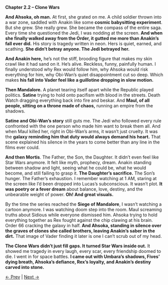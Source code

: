 **Chapter 2.2 – Clone Wars**

**And Ahsoka, oh man.** At first, she grated on me. A child soldier thrown into a war zone, saddled with Anakin like some **cosmic babysitting experiment**. But she grew. She really grew. She became the compass of the entire saga. Every time she questioned the Jedi, I was nodding at the screen. **And when she finally walked away from the Order, it gutted me more than Anakin’s fall ever did.** His story is tragedy written in neon. Hers is quiet, earned, and scathing. **She didn’t betray anyone. The Jedi betrayed her.**

**And Anakin here,** he’s not the stiff, brooding figure that makes my skin crawl like it had sand on it. He’s alive. Reckless, funny, painfully human. I finally understood why Rex would follow him, why Ahsoka would risk everything for him, why Obi-Wan’s quiet disappointment cut so deep. Which makes **his fall into Vader feel like a guillotine dropping in slow motion.**

**Then Mandalore.** A planet tearing itself apart while the Republic played politics. **Satine** trying to hold onto pacifism with blood in the streets. Death Watch dragging everything back into fire and beskar. And **Maul, of all people, sitting on a throne made of chaos,** running an empire from the shadows. 

**Satine and Obi-Wan’s story** still guts me. The Jedi who followed every rule confronted with the one person who made him want to break them all. And when Maul killed her, right in Obi-Wan’s arms, it wasn’t just cruelty. It was the **galaxy reminding him that duty would always demand his heart.** That scene explained his silence in the years to come better than any line in the films ever could.

**And then Mortis**. The Father, the Son, the Daughter. It didn’t even feel like Star Wars anymore. It felt like myth, prophecy, dream. Anakin standing between shadow and light, seeing what he could be, what he would become, and still failing to grasp it. **The Daughter’s sacrifice.** The Son’s hunger. The Father’s exhaustion. I remember watching at 1 AM, staring at the screen like I’d been dropped into Lucas’s subconscious. It wasn’t plot. **It was poetry or a fever dream** about balance, love, destiny, and the unbearable weight of power. **Oh! And great visuals.**

By the time the series reached the **Siege of Mandalore**, I wasn’t watching a cartoon anymore. I was watching doom step into the room. Maul screaming truths about Sidious while everyone dismissed him. Ahsoka trying to hold everything together as Rex fought against the chip clawing at his brain. Order 66 cracking the galaxy in half. **And Ahsoka, standing in silence over the graves of clones she called brothers, leaving Anakin’s saber in the dirt.** That image of Vader finding it later is one I can’t scrub out of my head.

**The Clone Wars didn’t just fill gaps. It turned Star Wars inside out.** It showed me tragedy in every laugh, every scar, every friendship doomed to die. I went in for space battles. **I came out with Umbara’s shadows, Fives’ dying breath, Ahsoka’s defiance, Rex’s loyalty, and Anakin’s destiny carved into stone.**

[← Prev](Chapter%202.1%20-%20Clone%20Wars) | [Next →](Chapter%203%20-%20Revenge%20of%20the%20Sith)